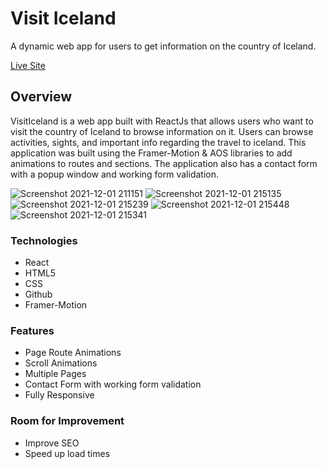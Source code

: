 # Visit Iceland

A dynamic web app for users to get information on the country of Iceland.

[Live Site](https://traveltoiceland.netlify.app/)


## Overview

VisitIceland is a web app built with ReactJs that allows users who want to visit the country of Iceland to browse information on it. Users can browse activities, sights, and important info regarding the travel to iceland. This application was built using the Framer-Motion & AOS libraries to add animations to routes and sections. The application also has a contact form with a popup window and working form validation.

![Screenshot 2021-12-01 211151](https://user-images.githubusercontent.com/93169407/144344709-88645201-7188-4497-83c9-750544dd993e.png)
![Screenshot 2021-12-01 215135](https://user-images.githubusercontent.com/93169407/144349141-4d66ce58-782d-4fd9-aa44-e893ccd7ec41.png)
![Screenshot 2021-12-01 215239](https://user-images.githubusercontent.com/93169407/144349145-c1ea0141-48a2-4605-a656-5b2b6fb8ad51.png)
![Screenshot 2021-12-01 215448](https://user-images.githubusercontent.com/93169407/144349236-7eeb30e9-b85d-4ae1-89f4-ed7a50ba9792.png)
![Screenshot 2021-12-01 215341](https://user-images.githubusercontent.com/93169407/144349150-85757bcb-855c-44bd-b75b-a4838d9f77a4.png)

### Technologies

* React
* HTML5
* CSS
* Github
* Framer-Motion

### Features

* Page Route Animations
* Scroll Animations
* Multiple Pages
* Contact Form with working form validation
* Fully Responsive

### Room for Improvement

* Improve SEO 
* Speed up load times
